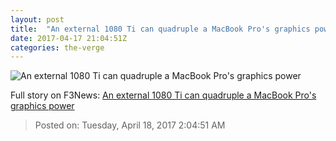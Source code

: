```yaml
---
layout: post
title:  "An external 1080 Ti can quadruple a MacBook Pro's graphics power"
date: 2017-04-17 21:04:51Z
categories: the-verge
---
```


![An external 1080 Ti can quadruple a MacBook Pro's graphics power](https://cdn0.vox-cdn.com/thumbor/lpR3TzEZ-JDO9JU8UCBdqRj2Ydw=/0x0:1280x720/1600x900/cdn0.vox-cdn.com/uploads/chorus_image/image/54303111/maxresdefault.0.jpg)




Full story on F3News: [An external 1080 Ti can quadruple a MacBook Pro's graphics power](http://www.f3nws.com/n/qFnZxD)

> Posted on: Tuesday, April 18, 2017 2:04:51 AM
